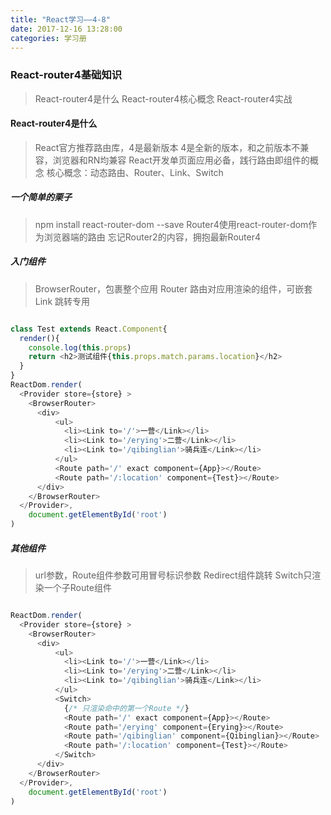 ```yaml
---
title: "React学习——4-8"
date: 2017-12-16 13:28:00
categories: 学习册
---
```


### React-router4基础知识
> React-router4是什么
> React-router4核心概念
> React-router4实战

<!-- more -->

#### React-router4是什么
> React官方推荐路由库，4是最新版本
> 4是全新的版本，和之前版本不兼容，浏览器和RN均兼容
> React开发单页面应用必备，践行路由即组件的概念
> 核心概念：动态路由、Router、Link、Switch

##### 一个简单的栗子
> npm install react-router-dom --save
> Router4使用react-router-dom作为浏览器端的路由
> 忘记Router2的内容，拥抱最新Router4

##### 入门组件
> BrowserRouter，包裹整个应用
> Router 路由对应用渲染的组件，可嵌套
> Link 跳转专用

``` Javascript

class Test extends React.Component{
  render(){
    console.log(this.props)
    return <h2>测试组件{this.props.match.params.location}</h2>
  }
}
ReactDom.render(
  <Provider store={store} >
    <BrowserRouter>
      <div>
          <ul>
            <li><Link to='/'>一营</Link></li>
            <li><Link to='/erying'>二营</Link></li>
            <li><Link to='/qibinglian'>骑兵连</Link></li>
          </ul>
          <Route path='/' exact component={App}></Route>
          <Route path='/:location' component={Test}></Route>
      </div>
    </BrowserRouter>
  </Provider>,
    document.getElementById('root')
)

```

##### 其他组件
> url参数，Route组件参数可用冒号标识参数
> Redirect组件跳转
> Switch只渲染一个子Route组件

``` Javascript

ReactDom.render(
  <Provider store={store} >
    <BrowserRouter>
      <div>
          <ul>
            <li><Link to='/'>一营</Link></li>
            <li><Link to='/erying'>二营</Link></li>
            <li><Link to='/qibinglian'>骑兵连</Link></li>
          </ul>
          <Switch>
            {/* 只渲染命中的第一个Route */}
            <Route path='/' exact component={App}></Route>
            <Route path='/erying' component={Erying}></Route>
            <Route path='/qibinglian' component={Qibinglian}></Route>
            <Route path='/:location' component={Test}></Route>
          </Switch>
      </div>
    </BrowserRouter>
  </Provider>,
    document.getElementById('root')
)

```
























